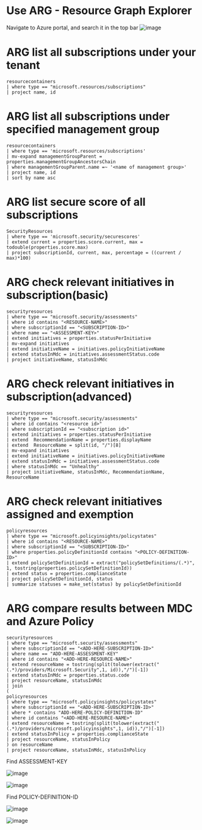# Use ARG - Resource Graph Explorer

Navigate to Azure portal, and search it in the top bar
![image](https://user-images.githubusercontent.com/96930989/210159757-b875ba41-6946-4ee7-a604-92183cf9f58b.png)



# ARG list all subscriptions under your tenant

```kusto
resourcecontainers
| where type == "microsoft.resources/subscriptions"
| project name, id
```

# ARG list all subscriptions under specified management group

```kusto
resourcecontainers
| where type == 'microsoft.resources/subscriptions'
| mv-expand managementGroupParent = properties.managementGroupAncestorsChain
| where managementGroupParent.name =~ '<name of management group>'
| project name, id
| sort by name asc
```

# ARG list secure score of all subscriptions

```kusto
SecurityResources 
| where type == 'microsoft.security/securescores' 
| extend current = properties.score.current, max = todouble(properties.score.max)
| project subscriptionId, current, max, percentage = ((current / max)*100)
```
  
# ARG check relevant initiatives in subscription(basic)

```kusto
securityresources
| where type == "microsoft.security/assessments"
| where id contains "<RESOURCE-NAME>"
| where subscriptionId == "<SUBSCRIPTION-ID>"
| where name == "<ASSESSMENT-KEY>"
| extend initiatives = properties.statusPerInitiative
| mv-expand initiatives
| extend initiativeName = initiatives.policyInitiativeName
| extend statusInMdc = initiatives.assessmentStatus.code
| project initiativeName, statusInMdc
```

# ARG check relevant initiatives in subscription(advanced)

```kusto
securityresources
| where type == "microsoft.security/assessments"
| where id contains "<resource id>"
| where subscriptionId == "<subscription id>"
| extend initiatives = properties.statusPerInitiative
| extend  RecommendationName = properties.displayName
| extend  ResourceName = split(id, "/")[8]
| mv-expand initiatives
| extend initiativeName = initiatives.policyInitiativeName
| extend statusInMdc = initiatives.assessmentStatus.code
| where statusInMdc == "Unhealthy"
| project initiativeName, statusInMdc, RecommendationName, ResourceName
```

# ARG check relevant initiatives assigned and exemption

```kusto
policyresources
| where type == "microsoft.policyinsights/policystates"
| where id contains "<RESOURCE-NAME>"
| where subscriptionId == "<SUBSCRIPTION-ID>"
| where properties.policyDefinitionId contains "<POLICY-DEFINITION-ID>"
| extend policySetDefinitionId = extract("policySetDefinitions/(.*)", 1, tostring(properties.policySetDefinitionId))
| extend status = properties.complianceState
| project policySetDefinitionId, status
| summarize statuses = make_set(status) by policySetDefinitionId
```

#  ARG compare results between MDC and Azure Policy

```kusto
securityresources
| where type == "microsoft.security/assessments"
| where subscriptionId == "<ADD-HERE-SUBSCRIPTION-ID>"
| where name == "ADD-HERE-ASSESSMENT-KEY" 
| where id contains "<ADD-HERE-RESOURCE-NAME>"
| extend resourceName = tostring(split(tolower(extract("(.*)/providers/Microsoft.Security",1, id)),"/")[-1])
| extend statusInMdc = properties.status.code
| project resourceName, statusInMdc
| join
(
policyresources
| where type == "microsoft.policyinsights/policystates"
| where subscriptionId == "<ADD-HERE-SUBSCRIPTION-ID>"
| where * contains "ADD-HERE-POLICY-DEFINITION-ID"
| where id contains "<ADD-HERE-RESOURCE-NAME>"
| extend resourceName = tostring(split(tolower(extract("(.*)/providers/microsoft.policyinsights",1, id)),"/")[-1])
| extend statusInPolicy = properties.complianceState
| project resourceName, statusInPolicy
) on resourceName
| project resourceName, statusInMdc, statusInPolicy
```

Find ASSESSMENT-KEY

![image](https://user-images.githubusercontent.com/96930989/210167530-9396be11-ec9e-4119-afae-61161651ecc8.png)

![image](https://user-images.githubusercontent.com/96930989/210167541-5f485618-02c5-4328-81bc-53312a216b31.png)

Find POLICY-DEFINITION-ID

![image](https://user-images.githubusercontent.com/96930989/210167491-c93bf905-d9f9-41b4-a95c-ab2eb77f9e54.png)

![image](https://user-images.githubusercontent.com/96930989/210167501-18c46574-1d14-4f58-8a60-5d24ebedd3bc.png)
